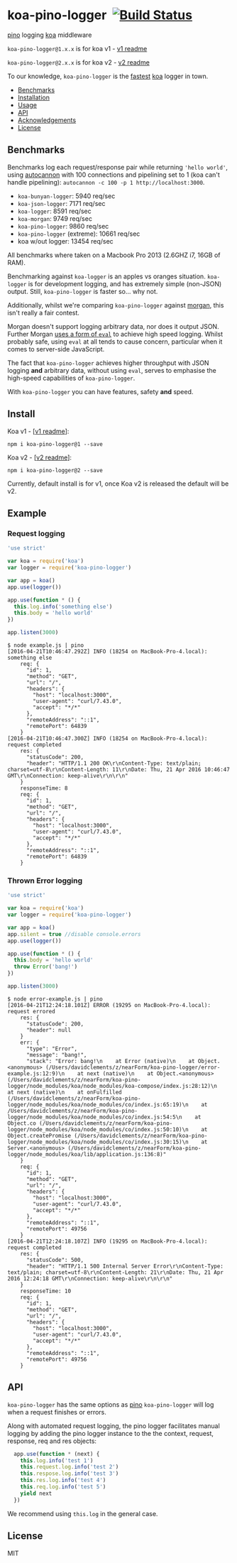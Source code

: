 # koa-pino-logger&nbsp;&nbsp;[![Build Status](https://travis-ci.org/pinojs/koa-pino-logger.svg)](https://travis-ci.org/pinojs/koa-pino-logger)


[pino](https://github.com/pinojs/pino) logging [koa](http://npm.im/koa) middleware

`koa-pino-logger@1.x.x` is for koa v1 - [v1 readme](https://github.com/pinojs/koa-pino-logger/tree/v1)

`koa-pino-logger@2.x.x` is for koa v2 - [v2 readme](https://github.com/pinojs/koa-pino-logger/tree/v2)

To our knowledge, `koa-pino-logger` is the [fastest](#benchmarks) [koa](http://npm.im/koa) logger in town.

* [Benchmarks](#benchmarks)
* [Installation](#install)
* [Usage](#example)
* [API](#api)
* [Acknowledgements](#acknowledgements)
* [License](#license)

## Benchmarks

Benchmarks log each request/response pair while returning
`'hello world'`, using
[autocannon](https://github.com/pinojs/autocannon) with 100
connections and pipelining set to 1 (koa can't handle pipelining): `autocannon -c 100 -p 1 http://localhost:3000`.

* `koa-bunyan-logger`: 5940 req/sec
* `koa-json-logger`: 7171 req/sec
* `koa-logger`: 8591 req/sec
* `koa-morgan`: 9749 req/sec
* `koa-pino-logger`: 9860 req/sec
* `koa-pino-logger` (extreme): 10661 req/sec
* koa w/out logger: 13454 req/sec

All benchmarks where taken on a Macbook Pro 2013 (2.6GHZ i7, 16GB of RAM). 

Benchmarking against `koa-logger` is an apples vs oranges situation. `koa-logger` is for development logging, and has extremely simple (non-JSON) output. Still, `koa-pino-logger` is faster so... why not. 

Additionally, whilst we're comparing `koa-pino-logger` against [morgan](http://npm.im/morgan), this isn't really a fair contest. 

Morgan doesn't support logging arbitrary data, nor does it output JSON. Further Morgan [uses a form of `eval`](https://github.com/koajs/morgan/blob/5da5ff1f5446e3f3ff29d29a2d6582712612bf89/index.js#L383) to achieve high speed logging. Whilst probably safe, using `eval` at all tends to cause concern, particular when it comes to server-side JavaScript.

The fact that `koa-pino-logger` achieves higher throughput with JSON logging **and** arbitrary data, without using `eval`, serves to emphasise the high-speed capabilities of `koa-pino-logger`. 

With `koa-pino-logger` you can have features, safety **and** speed. 

## Install

Koa v1 - [[v1 readme](https://github.com/pinojs/koa-pino-logger/tree/v1)]:

```
npm i koa-pino-logger@1 --save
```


Koa v2 - [[v2 readme](https://github.com/pinojs/koa-pino-logger/tree/v2)]:

```
npm i koa-pino-logger@2 --save
```

Currently, default install is for v1, once Koa v2 is released
the default will be v2. 

## Example

### Request logging

```js
'use strict'

var koa = require('koa')
var logger = require('koa-pino-logger')

var app = koa()
app.use(logger())

app.use(function * () {
  this.log.info('something else')
  this.body = 'hello world'
})

app.listen(3000)
```
```
$ node example.js | pino
[2016-04-21T10:46:47.292Z] INFO (18254 on MacBook-Pro-4.local): something else
    req: {
      "id": 1,
      "method": "GET",
      "url": "/",
      "headers": {
        "host": "localhost:3000",
        "user-agent": "curl/7.43.0",
        "accept": "*/*"
      },
      "remoteAddress": "::1",
      "remotePort": 64839
    }
[2016-04-21T10:46:47.300Z] INFO (18254 on MacBook-Pro-4.local): request completed
    res: {
      "statusCode": 200,
      "header": "HTTP/1.1 200 OK\r\nContent-Type: text/plain; charset=utf-8\r\nContent-Length: 11\r\nDate: Thu, 21 Apr 2016 10:46:47 GMT\r\nConnection: keep-alive\r\n\r\n"
    }
    responseTime: 8
    req: {
      "id": 1,
      "method": "GET",
      "url": "/",
      "headers": {
        "host": "localhost:3000",
        "user-agent": "curl/7.43.0",
        "accept": "*/*"
      },
      "remoteAddress": "::1",
      "remotePort": 64839
    }
```

### Thrown Error logging


```js
'use strict'

var koa = require('koa')
var logger = require('koa-pino-logger')

var app = koa()
app.silent = true //disable console.errors
app.use(logger())

app.use(function * () {
  this.body = 'hello world'
  throw Error('bang!')
})

app.listen(3000)
```

```
$ node error-example.js | pino
[2016-04-21T12:24:18.101Z] ERROR (19295 on MacBook-Pro-4.local): request errored
    res: {
      "statusCode": 200,
      "header": null
    }
    err: {
      "type": "Error",
      "message": "bang!",
      "stack": "Error: bang!\n    at Error (native)\n    at Object.<anonymous> (/Users/davidclements/z/nearForm/koa-pino-logger/error-example.js:12:9)\n    at next (native)\n    at Object.<anonymous> (/Users/davidclements/z/nearForm/koa-pino-logger/node_modules/koa/node_modules/koa-compose/index.js:28:12)\n    at next (native)\n    at onFulfilled (/Users/davidclements/z/nearForm/koa-pino-logger/node_modules/koa/node_modules/co/index.js:65:19)\n    at /Users/davidclements/z/nearForm/koa-pino-logger/node_modules/koa/node_modules/co/index.js:54:5\n    at Object.co (/Users/davidclements/z/nearForm/koa-pino-logger/node_modules/koa/node_modules/co/index.js:50:10)\n    at Object.createPromise (/Users/davidclements/z/nearForm/koa-pino-logger/node_modules/koa/node_modules/co/index.js:30:15)\n    at Server.<anonymous> (/Users/davidclements/z/nearForm/koa-pino-logger/node_modules/koa/lib/application.js:136:8)"
    }
    req: {
      "id": 1,
      "method": "GET",
      "url": "/",
      "headers": {
        "host": "localhost:3000",
        "user-agent": "curl/7.43.0",
        "accept": "*/*"
      },
      "remoteAddress": "::1",
      "remotePort": 49756
    }
[2016-04-21T12:24:18.107Z] INFO (19295 on MacBook-Pro-4.local): request completed
    res: {
      "statusCode": 500,
      "header": "HTTP/1.1 500 Internal Server Error\r\nContent-Type: text/plain; charset=utf-8\r\nContent-Length: 21\r\nDate: Thu, 21 Apr 2016 12:24:18 GMT\r\nConnection: keep-alive\r\n\r\n"
    }
    responseTime: 10
    req: {
      "id": 1,
      "method": "GET",
      "url": "/",
      "headers": {
        "host": "localhost:3000",
        "user-agent": "curl/7.43.0",
        "accept": "*/*"
      },
      "remoteAddress": "::1",
      "remotePort": 49756
    }
```

## API

`koa-pino-logger` has the same options as
[pino](http://npm.im/pino)
`koa-pino-logger` will log when a request finishes or errors. 

Along with automated request logging, the pino logger facilitates manual logging 
by adding the pino logger instance to the the context, request, response, req and res objects:

```js
  app.use(function * (next) {
    this.log.info('test 1')
    this.request.log.info('test 2')
    this.respose.log.info('test 3')
    this.res.log.info('test 4')
    this.req.log.info('test 5')
    yield next
  })
```

We recommend using `this.log` in the general case.

## License

MIT

